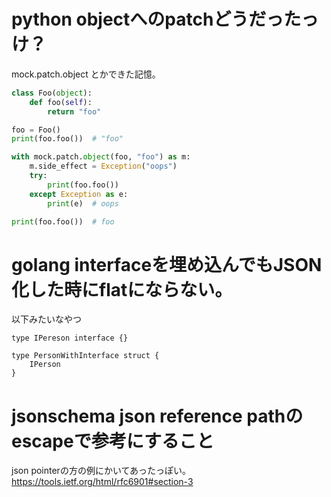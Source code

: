 # python objectへのpatchどうだったっけ？

mock.patch.object とかできた記憶。

```python
class Foo(object):
    def foo(self):
        return "foo"

foo = Foo()
print(foo.foo())  # "foo"

with mock.patch.object(foo, "foo") as m:
    m.side_effect = Exception("oops")
    try:
        print(foo.foo())
    except Exception as e:
        print(e)  # oops

print(foo.foo())  # foo
```

# golang interfaceを埋め込んでもJSON化した時にflatにならない。

以下みたいなやつ

```
type IPereson interface {}

type PersonWithInterface struct {
	IPerson
}
```

# jsonschema json reference pathのescapeで参考にすること

json pointerの方の例にかいてあったっぽい。
https://tools.ietf.org/html/rfc6901#section-3



